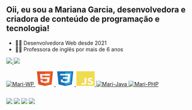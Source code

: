 ## Oii, eu sou a Mariana Garcia, desenvolvedora e criadora de conteúdo de programação e tecnologia! 

- 👩‍💻 Desenvolvedora Web desde 2021
- 👩‍🏫 Professora de inglês por mais de 6 anos

<div>
    <a href="https://github.com/eumarianamgarcia">
        <img height="180em"
            src="https://github-readme-stats.vercel.app/api?username=eumarianamgarcia&show_icons=true&theme=radical&include_all_commits=true&count_private=true" />
        <img height="180em"
            src="https://github-readme-stats.vercel.app/api/top-langs/?username=eumarianamgarcia&layout=compact&langs_count=7&theme=radical" />
</div>

<div style="display: inline_block"><br>
    <img alt="Mari-WP" height="40" width="50"
        src="https://cdn.jsdelivr.net/gh/devicons/devicon/icons/wordpress/wordpress-plain.svg">
    <img alt="Mari-HTML" height="40" width="50"
        src="https://raw.githubusercontent.com/devicons/devicon/master/icons/html5/html5-original.svg">
    <img alt="Mari-CSS" height="40" width="50"
        src="https://raw.githubusercontent.com/devicons/devicon/master/icons/css3/css3-original.svg">
    <img alt="Mari-Js" height="40" width="50"
        src="https://raw.githubusercontent.com/devicons/devicon/master/icons/javascript/javascript-plain.svg">
    <img alt="Mari-Java" height="45" width="50"
        src="https://cdn.jsdelivr.net/gh/devicons/devicon/icons/java/java-original-wordmark.svg">
    <img alt="Mari-PHP" height="45" width="50"
        src="https://cdn.jsdelivr.net/gh/devicons/devicon/icons/php/php-plain.svg">
</div>

##

<div>
    <a href="https://www.instagram.com/eumarianamgarcia/"><img
            src="https://img.shields.io/badge/Instagram-E4405F?style=for-the-badge&logo=instagram&logoColor=white"
            target="_blank"></a>
    <a href="https://www.tiktok.com/eumarianamgarcia/"><img
            src="https://img.shields.io/badge/TikTok-000000?style=for-the-badge&logo=tiktok&logoColor=white"
            target="_blank"></a>
    <a href="https://www.linkedin.com/in/mariana-m-garcia" target="_blank"><img
            src="https://img.shields.io/badge/-LinkedIn-%230077B5?style=for-the-badge&logo=linkedin&logoColor=white"
            target="_blank"></a>
    <a href="mailto:marianam.garcia1112@gmail.com"><img
            src="https://img.shields.io/badge/Gmail-D14836?style=for-the-badge&logo=gmail&logoColor=white"
            target="_blank"></a>
</div>



